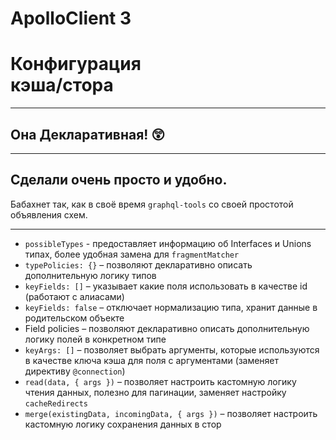 # ApolloClient 3 <!-- .element: class="grey" -->

# Конфигурация <br/>кэша/стора

-----

## Она Декларативная! 😲

-----

## Сделали очень просто и удобно. <!-- .element: class="green" -->

Бабахнет так, как в своё время `graphql-tools` со своей простотой объявления схем. <!-- .element: class="fragment" -->

-----

- `possibleTypes` - предоставляет информацию об Interfaces и Unions типах, более удобная замена для `fragmentMatcher`
- `typePolicies: {}` – позволяют декларативно описать дополнительную логику типов
- `keyFields: []` – указывает какие поля использовать в качестве id (работают с алиасами)
- `keyFields: false` – отключает нормализацию типа, хранит данные в родительском объекте
- Field policies – позволяют декларативно описать дополнительную логику полей в конкретном типе
- `keyArgs: []` – позволяет выбрать аргументы, которые используются в качестве ключа кэша для поля с аргументами (заменяет директиву `@connection`)
- `read(data, { args })` – позволяет настроить кастомную логику чтения данных, полезно для пагинации, заменяет настройку `cacheRedirects`
- `merge(existingData, incomingData, { args })` – позволяет настроить кастомную логику сохранения данных в стор
